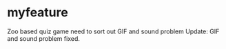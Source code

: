 # myfeature
Zoo based quiz game 
need to sort out GIF and sound problem
Update: GIF and sound problem fixed.
